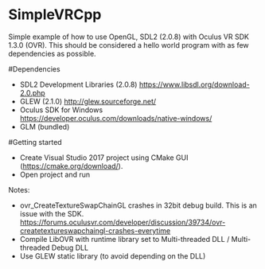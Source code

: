 # SimpleVRCpp

Simple example of how to use OpenGL, SDL2 (2.0.8) with Oculus VR SDK 1.3.0 (OVR).
This should be considered a hello world program with as few dependencies as possible.

#Dependencies
 - SDL2 Development Libraries (2.0.8) https://www.libsdl.org/download-2.0.php
 - GLEW (2.1.0) http://glew.sourceforge.net/
 - Oculus SDK for Windows https://developer.oculus.com/downloads/native-windows/
 - GLM (bundled)

#Getting started

- Create Visual Studio 2017 project using CMake GUI  (https://cmake.org/download/). 
- Open project and run

Notes:
 - ovr_CreateTextureSwapChainGL crashes in 32bit debug build. This is an issue with the SDK. https://forums.oculusvr.com/developer/discussion/39734/ovr-createtextureswapchaingl-crashes-everytime
 - Compile LibOVR with runtime library set to Multi-threaded DLL / Multi-threaded Debug DLL
 - Use GLEW static library (to avoid depending on the DLL)
